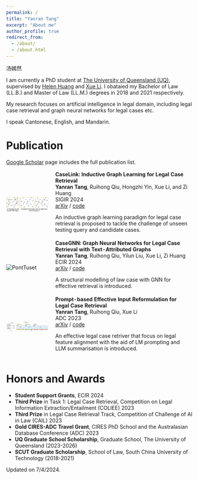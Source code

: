 ```yaml
---
permalink: /
title: "Yanran Tang"
excerpt: "About me"
author_profile: true
redirect_from: 
  - /about/
  - /about.html
---
```

汤嫣然

I am currently a PhD student at <a href="https://www.uq.edu.au" target="_blank"> The University of Queensland (UQ)</a>, supervised by <a href="http://staff.itee.uq.edu.au/huang/" target="_blank"> Helen Huang</a> and <a href="https://researchers.uq.edu.au/researcher/973" target="_blank"> Xue Li</a>. I obataied my Bachelor of Law (LL.B.) and Master of Law (LL.M.) degrees in 2018 and 2021 respectively.

My research focuses on artificial intelligence in legal domain, including legal case retrieval and graph neural networks for legal cases etc.

I speak Cantonese, English, and Mandarin.

Publication
=====
<a href="https://scholar.google.com.au/citations?user=KmR5XoQAAAAJ&hl=en" target="_blank">Google Scholar</a> page includes the full publication list.
<style>
td, th {
   border: none!important;
}
</style>

<table style="width:100%;border:0px;border-spacing:0px;border-collapse:separate;margin-right:auto;margin-left:auto;font-size:1em;"><tbody>
          <tr>
            <td style="padding:0 12px 0 0;width:25%;vertical-align:middle">
              <img src="../images/caselink.jpg" alt="PontTuset" width="200" style="border-style: none">
            </td>
            <td width="75%" valign="middle">
              <strong>CaseLink: Inductive Graph Learning for Legal Case Retrieval</strong>
              <br>
              <strong>Yanran Tang</strong>, Ruihong Qiu, Hongzhi Yin, Xue Li, and Zi Huang
              <br>
              SIGIR 2024
              <br>
              <a href="https://arxiv.org/abs/2403.17780" target="_blank">arXiv</a> /
              <a href="https://github.com/yanran-tang/CaseLink" target="_blank">code</a>
              <p></p>
              <p></p>
              <p>
                An inductive graph learning paradigm for legal case retrieval is proposed to tackle the challenge of unseen testing query and candidate cases.
              </p>
            </td>
          </tr>
          <tr>
            <td style="padding:0 12px 0 0;width:25%;vertical-align:middle">
              <img src="../images/casegnn.jpg" alt="PontTuset" width="200" style="border-style: none">
            </td>
            <td width="75%" valign="middle">
              <strong>CaseGNN: Graph Neural Networks for Legal Case Retrieval with Text-Attributed Graphs</strong>
              <br>
              <strong>Yanran Tang</strong>, Ruihong Qiu, Yilun Liu, Xue Li, Zi Huang
              <br>
              ECIR 2024
              <br>
              <a href="https://arxiv.org/abs/2312.11229" target="_blank">arXiv</a> /
              <a href="https://github.com/yanran-tang/CaseGNN" target="_blank">code</a>
              <p></p>
              <p></p>
              <p>
                A structural modelling of law case with GNN for effective retrieval is introduced.
              </p>
            </td>
          </tr>
          <tr>
            <td style="padding:0 12px 0 0;width:25%;vertical-align:middle">
              <img src="../images/PromptCase.jpg" alt="PontTuset" width="200" style="border-style: none">
            </td>
            <td width="75%" valign="middle">
              <strong>Prompt-based Effective Input Reformulation for Legal Case Retrieval</strong>
              <br>
              <strong>Yanran Tang</strong>, Ruihong Qiu, Xue Li
              <br>
              ADC 2023
              <br>
              <a href="https://arxiv.org/abs/2309.02962" target="_blank">arXiv</a> /
              <a href="https://github.com/yanran-tang/PromptCase" target="_blank">code</a>
              <p></p>
              <p></p>
              <p>
                An effective legal case retriver that focus on legal feature alignment with the aid of LM prompting and LLM summarisation is introduced.
              </p>
            </td>
          </tr>

</tbody>
</table>

Honors and Awards
=====
* **Student Support Grants**, ECIR 2024
* **Third Prize** in Task 1: Legal Case Retrieval, Competition on Legal Information Extraction/Entailment (COLIEE) 2023
* **Third Prize** in Legal Case Retrieval Track, Competition of Challenge of AI in Law (CAIL) 2023
* **Gold CIRES-ADC Travel Grant**, CIRES PhD School and the Australasian Database Conference (ADC) 2023
* **UQ Graduate School Scholarship**, Graduate School, The University of Queensland (2023-2026)
* **SCUT Graduate Scholarship**, School of Law, South China University of Technology (2018-2021)

Updated on 7/4/2024.

<a href="https://clustrmaps.com/site/19s77" style='display:none'><img src="//www.clustrmaps.com/map_v2.png?d=Tw7Q8kLeNymu7TJ95nz0DUJimmzCD4OCbzDHoJdERuY&cl=ffffff"></a>
